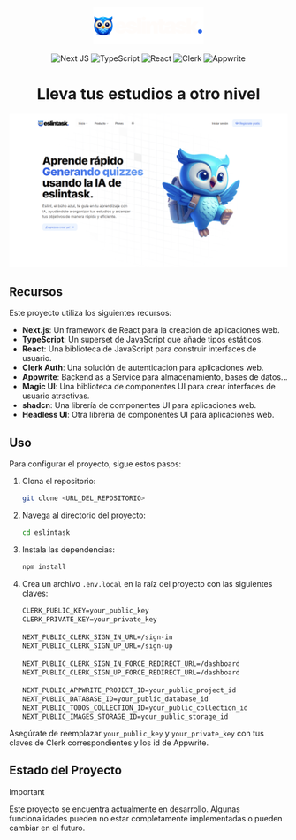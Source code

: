 <p align="center">
  <img src="./public/logos/logo1.png" alt="Logo" width="200">
</p>

<div align="center">

![Next JS](https://img.shields.io/badge/Next-black?style=for-the-badge&logo=next.js&logoColor=white)
![TypeScript](https://img.shields.io/badge/typescript-%23007ACC.svg?style=for-the-badge&logo=typescript&logoColor=white)
![React](https://img.shields.io/badge/react-%2320232a.svg?style=for-the-badge&logo=react&logoColor=%2361DAFB)
![Clerk](https://img.shields.io/badge/Clerk-indigo?style=for-the-badge&logo=clerk&logoColor=white)
![Appwrite](https://img.shields.io/badge/Appwrite-%23FD366E.svg?style=for-the-badge&logo=appwrite&logoColor=white)
</div>

<h1 align="center">Lleva tus estudios a otro nivel</h1>

<div align="center">
    <img src="./public/images/captura.png">
</div>

## Recursos 

Este proyecto utiliza los siguientes recursos:

- **Next.js**: Un framework de React para la creación de aplicaciones web.
- **TypeScript**: Un superset de JavaScript que añade tipos estáticos.
- **React**: Una biblioteca de JavaScript para construir interfaces de usuario.
- **Clerk Auth**: Una solución de autenticación para aplicaciones web.
- **Appwrite**: Backend as a Service para almacenamiento, bases de datos...
- **Magic UI**: Una biblioteca de componentes UI para crear interfaces de usuario atractivas.
- **shadcn**: Una librería de componentes UI para aplicaciones web.
- **Headless UI**: Otra librería de componentes UI para aplicaciones web.

## Uso

Para configurar el proyecto, sigue estos pasos:

1. Clona el repositorio:
    ```bash
    git clone <URL_DEL_REPOSITORIO>
    ```

2. Navega al directorio del proyecto:
    ```bash
    cd eslintask
    ```

3. Instala las dependencias:
    ```bash
    npm install
    ```

4. Crea un archivo `.env.local` en la raíz del proyecto con las siguientes claves:
    ```env
    CLERK_PUBLIC_KEY=your_public_key
    CLERK_PRIVATE_KEY=your_private_key

    NEXT_PUBLIC_CLERK_SIGN_IN_URL=/sign-in
    NEXT_PUBLIC_CLERK_SIGN_UP_URL=/sign-up

    NEXT_PUBLIC_CLERK_SIGN_IN_FORCE_REDIRECT_URL=/dashboard
    NEXT_PUBLIC_CLERK_SIGN_UP_FORCE_REDIRECT_URL=/dashboard
    
    NEXT_PUBLIC_APPWRITE_PROJECT_ID=your_public_project_id
    NEXT_PUBLIC_DATABASE_ID=your_public_database_id
    NEXT_PUBLIC_TODOS_COLLECTION_ID=your_public_collection_id
    NEXT_PUBLIC_IMAGES_STORAGE_ID=your_public_storage_id
    
    ```

Asegúrate de reemplazar `your_public_key` y `your_private_key` con tus claves de Clerk correspondientes y los id de Appwrite.

## Estado del Proyecto

>[!IMPORTANT] 
> Este proyecto se encuentra actualmente en desarrollo. Algunas funcionalidades pueden no estar completamente implementadas o pueden cambiar en el futuro.